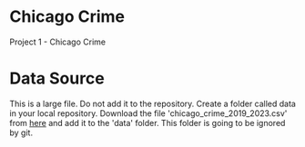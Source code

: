 # Chicago Crime
Project 1 - Chicago Crime
# Data Source 
This is a large file. Do not add it to the repository. Create a folder called data in your local repository. Download the file 'chicago_crime_2019_2023.csv' from [here](https://drive.google.com/file/d/1kHz4It2UcT_4xua4mc9TIvk_XAHEQYFu/view?usp=drive_link) and add it to the 'data' folder. This folder is going to be ignored by git.

